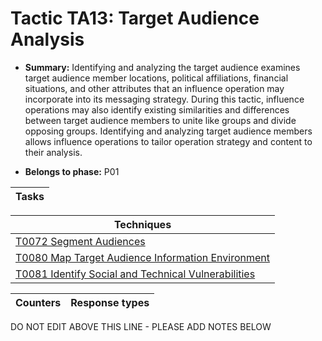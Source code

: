 # Tactic TA13: Target Audience Analysis

* **Summary:** Identifying and analyzing the target audience examines target audience member locations,  political affiliations, financial situations, and other attributes that an influence operation may incorporate into its messaging strategy. During this tactic, influence operations may also identify  existing similarities and differences between target audience members to unite like groups and  divide opposing groups. Identifying and analyzing target audience members allows influence operations to tailor  operation strategy and content to their analysis. 

* **Belongs to phase:** P01



| Tasks |
| ----- |



| Techniques |
| ---------- |
| [T0072 Segment Audiences](../../generated_pages/techniques/T0072.md) |
| [T0080 Map Target Audience Information Environment](../../generated_pages/techniques/T0080.md) |
| [T0081 Identify Social and Technical Vulnerabilities](../../generated_pages/techniques/T0081.md) |



| Counters | Response types |
| -------- | -------------- |


DO NOT EDIT ABOVE THIS LINE - PLEASE ADD NOTES BELOW